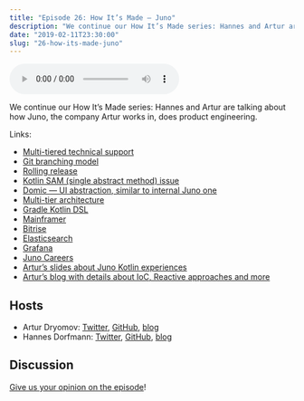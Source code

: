 ```yaml
---
title: "Episode 26: How It’s Made — Juno"
description: "We continue our How It’s Made series: Hannes and Artur are talking about how Juno, the company Artur works in, does product engineering."
date: "2019-02-11T23:30:00"
slug: "26-how-its-made-juno"
---
```

<audio controls preload="metadata">
  <source src="https://artemzin.com/static/thecontext/episodes/The.Context.episode.26.mp3" type="audio/mpeg">
</audio>

We continue our How It’s Made series: Hannes and Artur are talking about how Juno, the company Artur works in, does product engineering.

Links:

* [Multi-tiered technical support](https://en.wikipedia.org/wiki/Technical_support#Multi-tiered_technical_support)
* [Git branching model](https://artemzin.com/blog/git-ftfy-branching-model-continuation-of-git-flow-considered-harmful/)
* [Rolling release](https://en.wikipedia.org/wiki/Rolling_release)
* [Kotlin SAM (single abstract method) issue](https://youtrack.jetbrains.com/issue/KT-14984)
* [Domic — UI abstraction, similar to internal Juno one](https://github.com/lyft/domic)
* [Multi-tier architecture](https://martinfowler.com/bliki/PresentationDomainDataLayering.html)
* [Gradle Kotlin DSL](https://github.com/gradle/kotlin-dsl)
* [Mainframer](https://github.com/buildfoundation/mainframer)
* [Bitrise](https://www.bitrise.io/)
* [Elasticsearch](https://www.elastic.co/)
* [Grafana](https://grafana.com/)
* [Juno Careers](https://gojuno.com/careers/)
* [Artur’s slides about Juno Kotlin experiences](https://speakerdeck.com/arturdryomov/kotlin-max-payne-voxxed-days-minsk-may-2018)
* [Artur’s blog with details about IoC, Reactive approaches and more](https://arturdryomov.online/) 


## Hosts

* Artur Dryomov: [Twitter](https://twitter.com/arturdryomov), [GitHub](https://github.com/ming13), [blog](https://arturdryomov.online)
* Hannes Dorfmann: [Twitter](https://twitter.com/sockeqwe), [GitHub](https://github.com/sockeqwe), [blog](http://hannesdorfmann.com)

## Discussion

[Give us your opinion on the episode](https://github.com/artem-zinnatullin/TheContext-Podcast/issues/114)!
